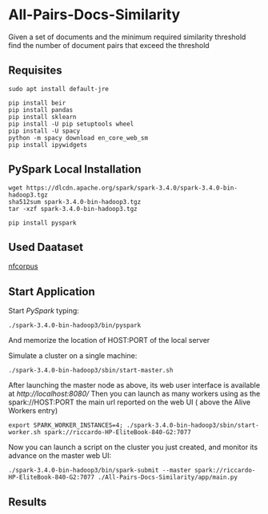 # All-Pairs-Docs-Similarity
Given a set of documents and the minimum required similarity threshold find the number of document pairs that exceed the threshold

## Requisites
```console
sudo apt install default-jre
```

```console
pip install beir
pip install pandas
pip install sklearn
pip install -U pip setuptools wheel
pip install -U spacy
python -m spacy download en_core_web_sm
pip install ipywidgets
```

## PySpark Local Installation
```console
wget https://dlcdn.apache.org/spark/spark-3.4.0/spark-3.4.0-bin-hadoop3.tgz
sha512sum spark-3.4.0-bin-hadoop3.tgz
tar -xzf spark-3.4.0-bin-hadoop3.tgz

pip install pyspark
```

## Used Daataset
[nfcorpus](https://www.cl.uni-heidelberg.de/statnlpgroup/nfcorpus/)


## Start Application
Start *PySpark* typing:
```console
./spark-3.4.0-bin-hadoop3/bin/pyspark
```

And memorize the location of HOST:PORT of the local server

Simulate a cluster on a single machine:

```console
./spark-3.4.0-bin-hadoop3/sbin/start-master.sh
```

After launching the master node as above, its web user interface is available at *http://localhost:8080/* Then you can launch as many workers using as the spark://HOST:PORT the main url reported on the web UI ( above the Alive Workers entry)

```console
export SPARK_WORKER_INSTANCES=4; ./spark-3.4.0-bin-hadoop3/sbin/start-worker.sh spark://riccardo-HP-EliteBook-840-G2:7077
```

Now you can launch a script on the cluster you just created, and monitor its advance on the master web UI:
```console
./spark-3.4.0-bin-hadoop3/bin/spark-submit --master spark://riccardo-HP-EliteBook-840-G2:7077 ./All-Pairs-Docs-Similarity/app/main.py
```

## Results
